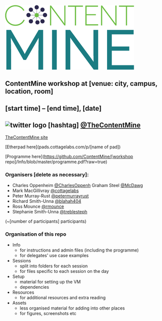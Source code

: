 ![ContentMine logo](https://github.com/ContentMine/assets/blob/master/png/Content_mine(small).png)


## ContentMine workshop at [venue: city, campus, location, room]
## [start time] – [end time], [date]

## <img src="http://www.biddlestudios.com/images/twitter_favicon.png" alt="twitter logo" style="width:10px;height:10px"> \[hashtag] [@TheContentMine](https://twitter.com/TheContentMine)

[TheContentMine site](http://contentmine.org/)

[Etherpad here](pads.cottagelabs.com/p/[name of pad])

[Programme here](https://github.com/ContentMine/[workshop repo]/Info/blob/master/programme.pdf?raw=true)

### Organisers [delete as necessary]:
- Charles Oppenheim [@CharlesOppenh](https://twitter.com/CharlesOppenh)
  Graham Steel [@McDawg](https://twitter.com/McDawg)
- Mark MacGillivray [@cottagelabs](https://twitter.com/cottagelabs)
- Peter Murray-Rust [@petermurrayrust](https://twitter.com/petermurrayrust)
- Richard Smith-Unna [@blahah404](https://twitter.com/blahah404)
- Ross Mounce [@rmounce](https://twitter.com/rmounce)
- Stephanie Smith-Unna [@treblesteph](https://twitter.com/treblesteph)

(~[number of participants] participants)

### Organisation of this repo
- Info
  - for instructions and admin files (including the programme)
  - for delegates' use case examples
- Sessions
  - split into folders for each session
  - for files specific to each session on the day
- Setup
  - material for setting up the VM
  - dependencies
- Resources
  - for additional resources and extra reading
- Assets
  - less organised material for adding into other places
  - for figures, screenshots etc
